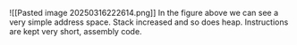 ![[Pasted image 20250316222614.png]]
In the figure above we can see a very simple address space. Stack increased and so does heap. Instructions are kept very short, assembly code.
